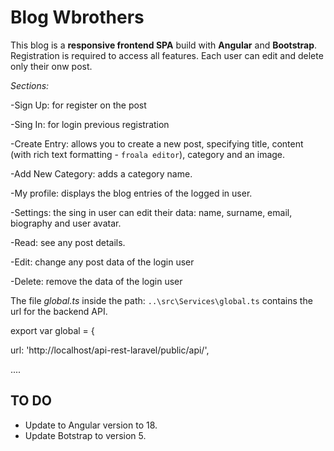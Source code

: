# Blog Wbrothers

  

This blog is a **responsive frontend SPA** build with **Angular** and **Bootstrap**. Registration is required to access all features. Each user can edit and delete only their onw post.

  

*Sections:*

-Sign Up: for register on the post

-Sing In: for login previous registration

-Create Entry: allows you to create a new post, specifying title, content (with rich text formatting - `froala editor`), category and an image.

-Add New Category: adds a category name.

-My profile: displays the blog entries of the logged in user.

-Settings: the sing in user can edit their data: name, surname, email, biography and user avatar.

-Read: see any post details.

-Edit: change any post data of the login user

-Delete: remove the data of the login user

  

The file *global.ts* inside the path: `..\src\Services\global.ts` contains the url for the backend API.

  

export var global = {

url: 'http://localhost/api-rest-laravel/public/api/',

....

## TO DO
- Update to Angular version to 18.
- Update Botstrap to version 5.
